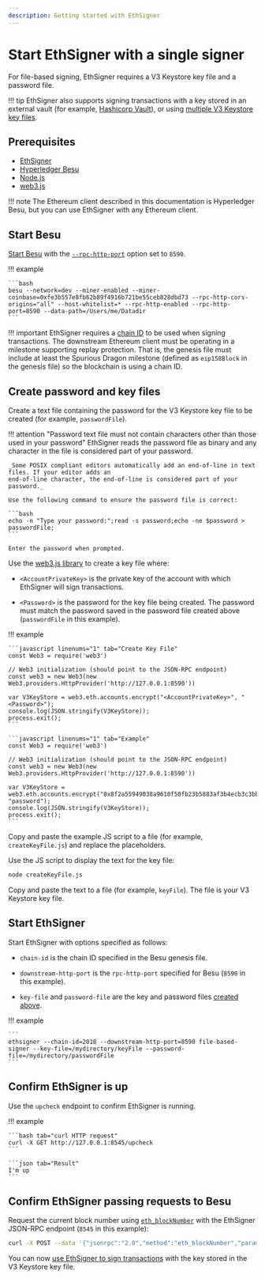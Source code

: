 ```yaml
---
description: Getting started with EthSigner
---
```


# Start EthSigner with a single signer

For file-based signing, EthSigner requires a V3 Keystore key file and a password file.

!!! tip
    EthSigner also supports signing transactions with a key stored in an external vault (for example,
    [Hashicorp Vault](../HowTo/Store-Keys/Use-Hashicorp.md)), or using [multiple V3 Keystore key files](../Tutorials/Multifile.md).

## Prerequisites

* [EthSigner](../HowTo/Get-Started/Install-Binaries.md)
* [Hyperledger Besu](https://besu.hyperledger.org/en/stable/HowTo/Get-Started/Install-Binaries/)
* [Node.js](https://nodejs.org/en/download/)
* [web3.js](https://github.com/ethereum/web3.js/)

!!! note
    The Ethereum client described in this documentation is Hyperledger Besu, but you can use EthSigner with any Ethereum client.

## Start Besu

[Start Besu](https://besu.hyperledger.org/en/stable/HowTo/Get-Started/Starting-node/) with the
[`--rpc-http-port`](https://besu.hyperledger.org/en/stable/Reference/CLI/CLI-Syntax/#rpc-http-port)
option set to `8590`.

!!! example

    ```bash
    besu --network=dev --miner-enabled --miner-coinbase=0xfe3b557e8fb62b89f4916b721be55ceb828dbd73 --rpc-http-cors-origins="all" --host-whitelist=* --rpc-http-enabled --rpc-http-port=8590 --data-path=/Users/me/Datadir
    ```

!!! important
    EthSigner requires a [chain ID](https://besu.hyperledger.org/en/stable/Concepts/NetworkID-And-ChainID/) to be
    used when signing transactions. The downstream Ethereum client must be operating in a milestone supporting replay
    protection. That is, the genesis file must include at least the Spurious Dragon milestone
    (defined as `eip158Block` in the genesis file) so the blockchain is using a chain ID.

## Create password and key files

Create a text file containing the password for the V3 Keystore key file to be created (for example, `passwordFile`).

!!! attention "Password text file must not contain characters other than those used in your password"
    EthSigner reads the password file as binary and any character in the file is considered part
    of your password.

    _Some POSIX compliant editors automatically add an end-of-line in text files. If your editor adds an
    end-of-line character, the end-of-line is considered part of your password._

    Use the following command to ensure the password file is correct:

    ```bash
    echo -n "Type your password:";read -s password;echo -ne $password > passwordFile;
    ```

    Enter the password when prompted.

Use the [web3.js library](https://github.com/ethereum/web3.js/) to create a key file where:

* `<AccountPrivateKey>` is the private key of the account with which EthSigner will sign transactions.

* `<Password>` is the password for the key file being created. The password must match the password saved in the
   password file created above (`passwordFile` in this example).

!!! example

    ```javascript linenums="1" tab="Create Key File"
    const Web3 = require('web3')

    // Web3 initialization (should point to the JSON-RPC endpoint)
    const web3 = new Web3(new Web3.providers.HttpProvider('http://127.0.0.1:8590'))

    var V3KeyStore = web3.eth.accounts.encrypt("<AccountPrivateKey>", "<Password>");
    console.log(JSON.stringify(V3KeyStore));
    process.exit();
    ```

    ```javascript linenums="1" tab="Example"
    const Web3 = require('web3')

    // Web3 initialization (should point to the JSON-RPC endpoint)
    const web3 = new Web3(new Web3.providers.HttpProvider('http://127.0.0.1:8590'))

    var V3KeyStore = web3.eth.accounts.encrypt("0x8f2a55949038a9610f50fb23b5883af3b4ecb3c3bb792cbcefbd1542c692be63", "password");
    console.log(JSON.stringify(V3KeyStore));
    process.exit();
    ```

Copy and paste the example JS script to a file (for example, `createKeyFile.js`) and replace the placeholders.

Use the JS script to display the text for the key file:

```bash
node createKeyFile.js
```

Copy and paste the text to a file (for example, `keyFile`). The file is your V3 Keystore key file.

## Start EthSigner

Start EthSigner with options specified as follows:

* `chain-id` is the chain ID specified in the Besu genesis file.

* `downstream-http-port` is the `rpc-http-port` specified for Besu (`8590` in this example).

* `key-file` and `password-file` are the key and password files [created above](#create-password-and-key-files).

!!! example

    ```
    ethsigner --chain-id=2018 --downstream-http-port=8590 file-based-signer --key-file=/mydirectory/keyFile --password-file=/mydirectory/passwordFile
    ```

## Confirm EthSigner is up

Use the `upcheck` endpoint to confirm EthSigner is running.

!!! example

    ```bash tab="curl HTTP request"
    curl -X GET http://127.0.0.1:8545/upcheck
    ```

    ```json tab="Result"
    I'm up
    ```

## Confirm EthSigner passing requests to Besu

Request the current block number using [`eth_blockNumber`] with the EthSigner JSON-RPC endpoint
(`8545` in this example):

```bash
curl -X POST --data '{"jsonrpc":"2.0","method":"eth_blockNumber","params":[],"id":51}' http://127.0.0.1:8545
```

You can now [use EthSigner to sign transactions](../HowTo/Transactions/Make-Transactions.md) with
the key stored in the V3 Keystore key file.

[`eth_blockNumber`]:https://besu.hyperledger.org/en/stable/Reference/API-Methods/#eth_blocknumber
